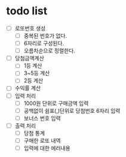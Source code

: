 # todo list

- [ ] 로또번호 생성
  - [ ] 중복된 번호가 없다.
  - [ ] 6자리로 구성된다.
  - [ ] 오름차순으로 정렬한다.
- [ ] 당첨금액계산
  - [ ] 1등 계산
  - [ ] 3~5등 계산
  - [ ] 2등 계산
- [ ] 수익률 계산
- [ ] 입력 처리
  - [ ] 1000원 단위로 구매금액 입력
  - [ ] 공백없이 쉼표(,)단위로 당첨번호 6자리 입력
  - [ ] 보너스 번호 입력
- [ ] 출력 처리
  - [ ] 당첨 통계
  - [ ] 구매한 로또 내역
  - [ ] 입력에 대한 에러내용